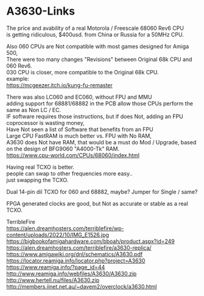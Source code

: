 # A3630-Links

The price and avability of a real Motorola / Freescale 68060 Rev6 CPU</br>
is getting ridiculous, $400usd. from China or Russia for a 50MHz CPU. </p>

Also 060 CPUs are Not compatible with most games designed for Amiga 500, </br>
There were too many changes "Revisions" between Original 68k CPU and 060 Rev6. </br>
030 CPU is closer, more compatible to the Original 68k CPU. </br>
example: </br>
https://mcgeezer.itch.io/kung-fu-remaster </p>

There was also LC060 and EC060, without FPU and MMU </br>
adding support for 68881/68882 in the PCB allow those CPUs perform the same as Non LC / EC. </br>
IF software requires those instructions, but if does Not, adding an FPU coprocessor is wasting money, </br>
Have Not seen a list of Software that benefits from an FPU </br>
Large CPU FastRAM is much better vs. FPU with No RAM, </br>
A3630 does Not have RAM, that would be a must do Mod / Upgrade, based on the design of BFG9060 "A4000-Tk" RAM. </br>
https://www.cpu-world.com/CPUs/68060/index.html </p>

Having real TCXO is better. </br>
people can swap to other frequencies more easy.. </br>
just swapping the TCXO. </p>

Dual 14-pin dil TCXO for 060 and 68882, maybe? Jumper for Single / same? </p>

FPGA generated clocks are good, but Not as accurate or stable as a real TCXO. </p>

TerribleFire </br>
https://alen.dreamhosters.com/terriblefire/wp-content/uploads/2022/10/IMG_E1526.jpg </br>
https://bigbookofamigahardware.com/bboah/product.aspx?id=249 </br>
https://alen.dreamhosters.com/terriblefire/a3630-replica/ </br>
https://www.amigawiki.org/dnl/schematics/A3630.pdf </br>
https://locator.reamiga.info/locator.php?project=A3630 </br>
https://www.reamiga.info/?page_id=44 </br>
http://www.reamiga.info/webfiles/A3630/A3630.zip </br>
http://www.hertell.nu/files/A3630.zip </br>
http://members.iinet.net.au/~davem2/overclock/a3630.html </p>
